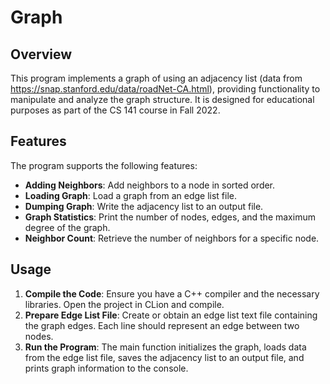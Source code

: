 # Graph

## Overview
This program implements a graph of using an adjacency list (data from https://snap.stanford.edu/data/roadNet-CA.html), providing functionality to manipulate and analyze the graph structure. It is designed for educational purposes as part of the CS 141 course in Fall 2022.

## Features
The program supports the following features:
- **Adding Neighbors**: Add neighbors to a node in sorted order.
- **Loading Graph**: Load a graph from an edge list file.
- **Dumping Graph**: Write the adjacency list to an output file.
- **Graph Statistics**: Print the number of nodes, edges, and the maximum degree of the graph.
- **Neighbor Count**: Retrieve the number of neighbors for a specific node.

## Usage
1. **Compile the Code**: Ensure you have a C++ compiler and the necessary libraries. Open the project in CLion and compile.
2. **Prepare Edge List File**: Create or obtain an edge list text file containing the graph edges. Each line should represent an edge between two nodes.
3. **Run the Program**: The main function initializes the graph, loads data from the edge list file, saves the adjacency list to an output file, and prints graph information to the console.
